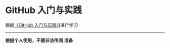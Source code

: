 # GitHub 入门与实践
根据<a href="https://book.douban.com/subject/26462816/" target="_blank">《GitHub 入门与实践》]</a>进行学习
****
**根据个人使用，不要非法传阅**
**准备**
